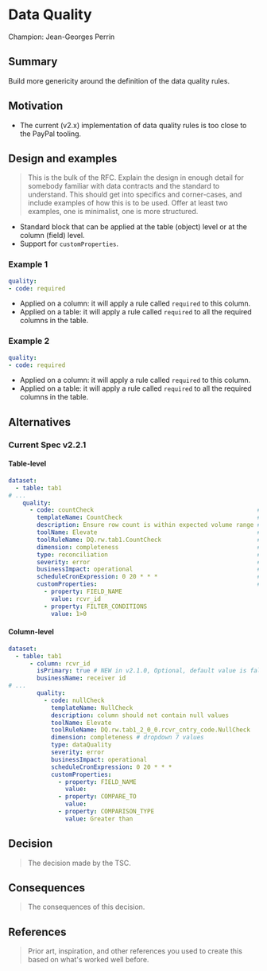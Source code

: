 # Data Quality

Champion: Jean-Georges Perrin

## Summary

Build more genericity around the definition of the data quality rules.

## Motivation

* The current (v2.x) implementation of data quality rules is too close to the PayPal tooling.

## Design and examples

> This is the bulk of the RFC.
> Explain the design in enough detail for somebody familiar with data contracts and the standard to understand. This should get into specifics and corner-cases, and include examples of how this is to be used.
> Offer at least two examples, one is minimalist, one is more structured.

* Standard block that can be applied at the table (object) level or at the column (field) level.
* Support for `customProperties`.

### Example 1

```YAML
quality:
- code: required
```

* Applied on a column: it will apply a rule called `required` to this column.
* Applied on a table: it will apply a rule called `required` to all the required columns in the table.

### Example 2

```YAML
quality:
- code: required
```

* Applied on a column: it will apply a rule called `required` to this column.
* Applied on a table: it will apply a rule called `required` to all the required columns in the table.

## Alternatives

### Current Spec v2.2.1

#### Table-level

```YAML
dataset:
  - table: tab1
# ...
    quality:
      - code: countCheck                                              # Required, name of the rule
        templateName: CountCheck                                      # NEW in v2.1.0 Required
        description: Ensure row count is within expected volume range # Optional
        toolName: Elevate                                             # Required
        toolRuleName: DQ.rw.tab1.CountCheck                           # NEW in v2.1.0 Optional (Available only to the users who can change in source code edition)
        dimension: completeness                                       # Optional
        type: reconciliation                                          # Optional NEW in v2.1.0 default value for column level check - dataQuality and for table level reconciliation
        severity: error                                               # Optional NEW in v2.1.0, default value is error
        businessImpact: operational                                   # Optional NEW in v2.1.0
        scheduleCronExpression: 0 20 * * *                            # Optional NEW in v2.1.0 default schedule - every day 10 a.m. UTC
        customProperties:                                             # Optional
          - property: FIELD_NAME
            value: rcvr_id
          - property: FILTER_CONDITIONS
            value: 1>0
```

#### Column-level

```YAML
dataset:
  - table: tab1
      - column: rcvr_id
        isPrimary: true # NEW in v2.1.0, Optional, default value is false, indicates whether the column is primary key in the table.
        businessName: receiver id
# ...
        quality:
          - code: nullCheck
            templateName: NullCheck
            description: column should not contain null values
            toolName: Elevate
            toolRuleName: DQ.rw.tab1_2_0_0.rcvr_cntry_code.NullCheck
            dimension: completeness # dropdown 7 values
            type: dataQuality
            severity: error
            businessImpact: operational
            scheduleCronExpression: 0 20 * * *
            customProperties:
              - property: FIELD_NAME
                value:
              - property: COMPARE_TO
                value:
              - property: COMPARISON_TYPE
                value: Greater than
```

## Decision

> The decision made by the TSC.

## Consequences

> The consequences of this decision.

## References

> Prior art, inspiration, and other references you used to create this based on what's worked well before.
